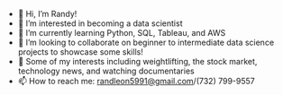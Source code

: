 - 👋 Hi, I’m Randy!
- 👀 I’m interested in becoming a data scientist
- 🌱 I’m currently learning Python, SQL, Tableau, and AWS
- 💞️ I’m looking to collaborate on beginner to intermediate data science projects to showcase some skills!
- 👀 Some of my interests including weightlifting, the stock market, technology news, and watching documentaries
- 📫 How to reach me: randleon5991@gmail.com/(732) 799-9557


